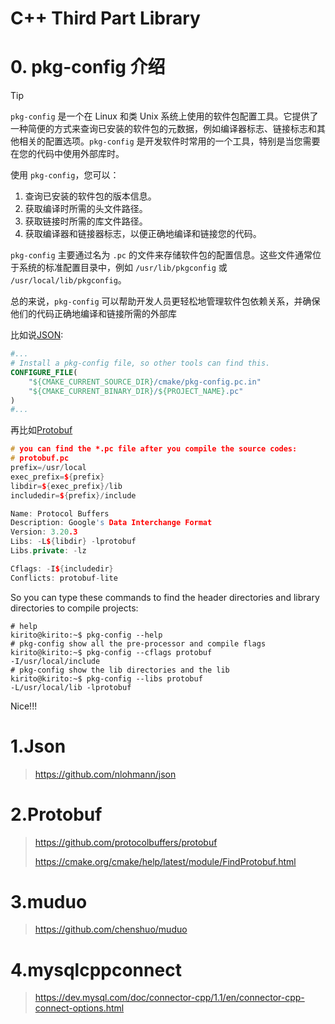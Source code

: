 # C++ Third Part Library

# 0. pkg-config 介绍

> [!TIP]
>
> `pkg-config` 是一个在 Linux 和类 Unix 系统上使用的软件包配置工具。它提供了一种简便的方式来查询已安装的软件包的元数据，例如编译器标志、链接标志和其他相关的配置选项。`pkg-config` 是开发软件时常用的一个工具，特别是当您需要在您的代码中使用外部库时。
>
> 使用 `pkg-config`，您可以：
>
> 1. 查询已安装的软件包的版本信息。
> 2. 获取编译时所需的头文件路径。
> 3. 获取链接时所需的库文件路径。
> 4. 获取编译器和链接器标志，以便正确地编译和链接您的代码。
>
> `pkg-config` 主要通过名为 `.pc` 的文件来存储软件包的配置信息。这些文件通常位于系统的标准配置目录中，例如 `/usr/lib/pkgconfig` 或 `/usr/local/lib/pkgconfig`。
>
> 总的来说，`pkg-config` 可以帮助开发人员更轻松地管理软件包依赖关系，并确保他们的代码正确地编译和链接所需的外部库

比如说[JSON](https://github.com/nlohmann/json):

```cmake
#...
# Install a pkg-config file, so other tools can find this.
CONFIGURE_FILE(
    "${CMAKE_CURRENT_SOURCE_DIR}/cmake/pkg-config.pc.in"
    "${CMAKE_CURRENT_BINARY_DIR}/${PROJECT_NAME}.pc"
)
#...
```

再比如[Protobuf](https://github.com/protocolbuffers/protobuf)

```c++
# you can find the *.pc file after you compile the source codes:
# protobuf.pc
prefix=/usr/local
exec_prefix=${prefix}
libdir=${exec_prefix}/lib
includedir=${prefix}/include

Name: Protocol Buffers
Description: Google's Data Interchange Format
Version: 3.20.3
Libs: -L${libdir} -lprotobuf
Libs.private: -lz 

Cflags: -I${includedir}
Conflicts: protobuf-lite
```

So you can type these commands to find the header directories and library directories to compile projects:

```shell
# help
kirito@kirito:~$ pkg-config --help
# pkg-config show all the pre-processor and compile flags
kirito@kirito:~$ pkg-config --cflags protobuf
-I/usr/local/include
# pkg-config show the lib directories and the lib
kirito@kirito:~$ pkg-config --libs protobuf
-L/usr/local/lib -lprotobuf
```

Nice!!!



# 1.Json

> https://github.com/nlohmann/json





# 2.Protobuf

> https://github.com/protocolbuffers/protobuf
>
> https://cmake.org/cmake/help/latest/module/FindProtobuf.html



# 3.muduo

> https://github.com/chenshuo/muduo







# 4.mysqlcppconnect

> https://dev.mysql.com/doc/connector-cpp/1.1/en/connector-cpp-connect-options.html
